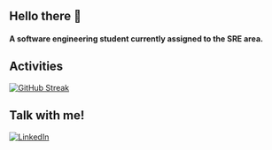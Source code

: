 ## Hello there 👋

#### A software engineering student currently assigned to the SRE area.

## Activities

[![GitHub Streak](https://streak-stats.demolab.com?user=daviacandido&theme=github-dark-blue&hide_border=true&date_format=%5BY%20%5DM%20j&mode=daily&exclude_days=Sun%2CSat)](https://git.io/streak-stats)

## Talk with me!

[![LinkedIn](https://img.shields.io/badge/-LinkedIn-000?style=for-the-badge&logo=linkedin&logoColor=30A3DC)](https://www.linkedin.com/in/davi-c%C3%A2ndido-195b0715b/)
